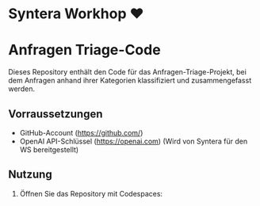 # Syntera Workhop ♥️ 

# Anfragen Triage-Code

Dieses Repository enthält den Code für das Anfragen-Triage-Projekt, bei dem Anfragen anhand ihrer Kategorien klassifiziert und zusammengefasst werden.

## Vorraussetzungen

- GitHub-Account (https://github.com/)
- OpenAI API-Schlüssel (https://openai.com) (Wird von Syntera für den WS bereitgestellt)

## Nutzung

1. Öffnen Sie das Repository mit Codespaces: